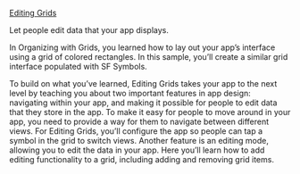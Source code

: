 [Editing Grids](https://developer.apple.com/tutorials/sample-apps/editinggrids)

Let people edit data that your app displays.

In Organizing with Grids, you learned how to lay out your app’s interface using a grid of colored rectangles. In this sample, you’ll create a similar grid interface populated with SF Symbols. 

To build on what you’ve learned, Editing Grids takes your app to the next level by teaching you about two important features in app design: navigating within your app, and making it possible for people to edit data that they store in the app.
To make it easy for people to move around in your app, you need to provide a way for them to navigate between different views. For Editing Grids, you’ll configure the app so people can tap a symbol in the grid to switch views.
Another feature is an editing mode, allowing you to edit the data in your app. Here you’ll learn how to add editing functionality to a grid, including adding and removing grid items.
